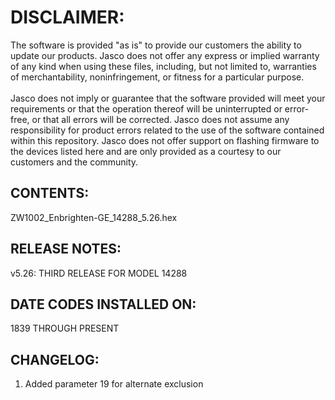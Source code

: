 # DISCLAIMER:
The software is provided "as is" to provide our customers the ability to update our products. Jasco does not offer any express or implied warranty of any kind when using these files, including, but not limited to, warranties of merchantability, noninfringement, or fitness for a particular purpose.<br>
<br>
Jasco does not imply or guarantee that the software provided will meet your requirements or that the operation thereof will be uninterrupted or error-free, or that all errors will be corrected. Jasco does not assume any responsibility for product errors related to the use of the software contained within this repository. Jasco does not offer support on flashing firmware to the devices listed here and are only provided as a courtesy to our customers and the community.

## CONTENTS:
ZW1002_Enbrighten-GE_14288_5.26.hex

## RELEASE NOTES:
v5.26: THIRD RELEASE FOR MODEL 14288

## DATE CODES INSTALLED ON:
1839 THROUGH PRESENT

## CHANGELOG:
1. Added parameter 19 for alternate exclusion